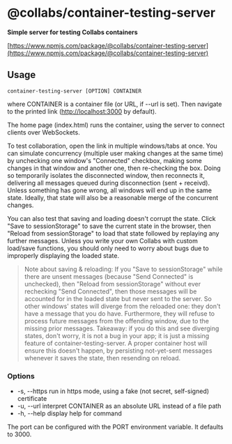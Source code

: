 # @collabs/container-testing-server

**Simple server for testing Collabs containers**

[https://www.npmjs.com/package/@collabs/container-testing-server](https://www.npmjs.com/package/@collabs/container-testing-server)

## Usage

`container-testing-server [OPTION] CONTAINER`

where CONTAINER is a container file (or URL, if --url is set). Then navigate to the printed link ([http://localhost:3000](http://localhost:3000) by default).

The home page (index.html) runs the container, using the server to connect clients over WebSockets.

To test collaboration, open the link in multiple windows/tabs at once. You can simulate concurrency (multiple user making changes at the same time) by unchecking one window's "Connected" checkbox, making some changes in that window and another one, then re-checking the box. Doing so temporarily isolates the disconnected window, then reconnects it, delivering all messages queued during disconnection (sent + receivd). Unless something has gone wrong, all windows will end up in the same state. Ideally, that state will also be a reasonable merge of the concurrent changes.

You can also test that saving and loading doesn't corrupt the state. Click "Save to sessionStorage" to save the current state in the browser, then "Reload from sessionStorage" to load that state followed by replaying any further messages. Unless you write your own Collabs with custom load/save functions, you should only need to worry about bugs due to improperly displaying the loaded state.

> Note about saving & reloading: If you "Save to sessionStorage" while there are unsent messages (because "Send Connected" is unchecked), then "Reload from sessionStorage" without ever rechecking "Send Connected", then those messages will be accounted for in the loaded state but never sent to the server. So other windows' states will diverge from the reloaded one: they don't have a message that you do have. Furthermore, they will refuse to process future messages from the offending window, due to the missing prior messages.
> Takeaway: if you do this and see diverging states, don't worry, it is not a bug in your app; it is just a missing feature of container-testing-server. A proper container host will ensure this doesn't happen, by persisting not-yet-sent messages whenever it saves the state, then resending on reload.

### Options

- -s, --https run in https mode, using a fake (not secret, self-signed) certificate
- -u, --url interpret CONTAINER as an absolute URL instead of a file path
- -h, --help display help for command

The port can be configured with the PORT environment variable. It defaults to 3000.
